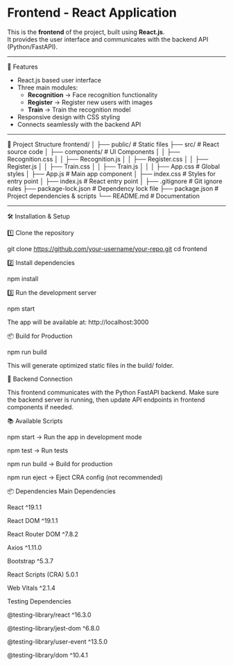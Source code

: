 # Frontend - React Application

This is the **frontend** of the project, built using **React.js**.  
It provides the user interface and communicates with the backend API (Python/FastAPI).

---

 🚀 Features
- React.js based user interface
- Three main modules:
  - **Recognition** → Face recognition functionality
  - **Register** → Register new users with images
  - **Train** → Train the recognition model
- Responsive design with CSS styling
- Connects seamlessly with the backend API

---

📂 Project Structure
frontend/
│
├── public/ # Static files 
├── src/ # React source code
│   ├── components/ # UI Components
│   │   ├── Recognition.css
│   │   ├── Recognition.js
│   │   ├── Register.css
│   │   ├── Register.js
│   │   ├── Train.css
│   │   ├── Train.js
│   │
│   ├── App.css # Global styles
│   ├── App.js # Main app component
│   ├── index.css # Styles for entry point
│   ├── index.js # React entry point
│
├── .gitignore  # Git ignore rules
├── package-lock.json # Dependency lock file
├── package.json  # Project dependencies & scripts
└── README.md  # Documentation


---

 🛠️ Installation & Setup

1️⃣ Clone the repository

git clone https://github.com/your-username/your-repo.git
cd frontend

2️⃣ Install dependencies

  npm install

3️⃣ Run the development server
  
  npm start

The app will be available at: http://localhost:3000


📦 Build for Production

npm run build

This will generate optimized static files in the build/ folder.

🔗 Backend Connection

This frontend communicates with the Python FastAPI backend.
Make sure the backend server is running, then update API endpoints in frontend components if needed.

📚 Available Scripts

npm start → Run the app in development mode

npm test → Run tests

npm run build → Build for production

npm run eject → Eject CRA config (not recommended)

📦 Dependencies
Main Dependencies

React
 ^19.1.1

React DOM
 ^19.1.1

React Router DOM
 ^7.8.2

Axios
 ^1.11.0

Bootstrap
 ^5.3.7

React Scripts (CRA)
 5.0.1

Web Vitals
 ^2.1.4

Testing Dependencies

@testing-library/react
 ^16.3.0

@testing-library/jest-dom
 ^6.8.0

@testing-library/user-event
 ^13.5.0

@testing-library/dom
 ^10.4.1


